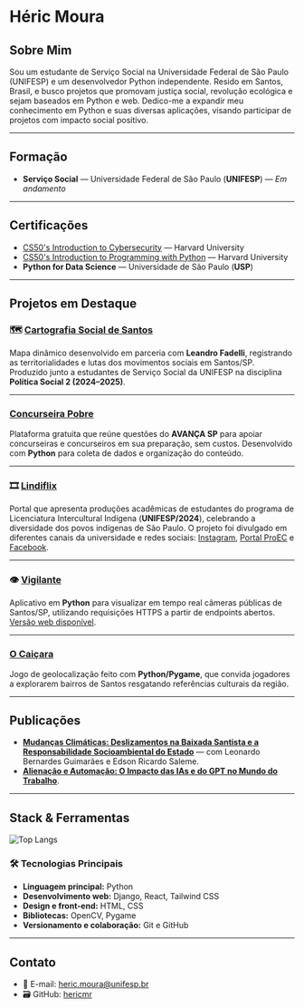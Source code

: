 # Héric Moura

## Sobre Mim
Sou um estudante de Serviço Social na Universidade Federal de São Paulo (UNIFESP) e um desenvolvedor Python independente. Resido em Santos, Brasil, e busco projetos que promovam justiça social, revolução ecológica e sejam baseados em Python e web. Dedico-me a expandir meu conhecimento em Python e suas diversas aplicações, visando participar de projetos com impacto social positivo.

---

## Formação
- **Serviço Social** — Universidade Federal de São Paulo (**UNIFESP**) — *Em andamento*

---

## Certificações
- [CS50's Introduction to Cybersecurity](https://cs50.harvard.edu/certificates/a8bad3df-610c-4d32-9d61-a5ebff587112) — Harvard University  
- [CS50's Introduction to Programming with Python](https://cs50.harvard.edu/certificates/9537dc35-e94f-4415-b755-8ccbf17f4540) — Harvard University  
- **Python for Data Science** — Universidade de São Paulo (**USP**)  

---

## Projetos em Destaque

### 🗺 [Cartografia Social de Santos](https://hericmr.github.io/cartografiasocial)
Mapa dinâmico desenvolvido em parceria com **Leandro Fadelli**, registrando as territorialidades e lutas dos movimentos sociais em Santos/SP. Produzido junto a estudantes de Serviço Social da UNIFESP na disciplina **Política Social 2 (2024–2025)**.  

---

### [Concurseira Pobre](https://hericmr.github.io/ConcurseiraPobre)
Plataforma gratuita que reúne questões do **AVANÇA SP** para apoiar concurseiras e concurseiros em sua preparação, sem custos. Desenvolvido com **Python** para coleta de dados e organização do conteúdo.  

---

### 🎞 [Lindiflix](https://hericmr.github.io/Lindiflix)
Portal que apresenta produções acadêmicas de estudantes do programa de Licenciatura Intercultural Indígena (**UNIFESP/2024**), celebrando a diversidade dos povos indígenas de São Paulo. O projeto foi divulgado em diferentes canais da universidade e redes sociais: [Instagram](https://www.instagram.com/p/DIoXejlo6I6/), [Portal ProEC](https://proreitoria.unifesp.br/proec/noticias/dia-dos-povos-indigenas-criancas-registram-seu-cotidiano-no-lindiflix) e [Facebook](https://www.facebook.com/Unifespoficial/posts/-no-dia-dos-povos-ind%C3%ADgenas-mergulhe-na-riqueza-cultural-e-no-cotidiano-das-alde/992617003047966/).  

---

### 👁 [Vigilante](https://github.com/hericmr/El-Vigilante)
Aplicativo em **Python** para visualizar em tempo real câmeras públicas de Santos/SP, utilizando requisições HTTPS a partir de endpoints abertos. [Versão web disponível](https://hericmr.github.io/cameras).  

---

### [O Caiçara](https://github.com/hericmr/ocaicara)
Jogo de geolocalização feito com **Python/Pygame**, que convida jogadores a explorarem bairros de Santos resgatando referências culturais da região.  

---

## Publicações
- [**Mudanças Climáticas: Deslizamentos na Baixada Santista e a Responsabilidade Socioambiental do Estado**](https://doi.org/10.58422/releo2024.e1603) — com Leonardo Bernardes Guimarães e Edson Ricardo Saleme.  
- [**Alienação e Automação: O Impacto das IAs e do GPT no Mundo do Trabalho**](https://contrapoder.net/artigo/alienacao-e-automatizacao-o-impacto-das-ias-e-do-gpt-no-mundo-do-trabalho/).  

---

## Stack & Ferramentas

![Top Langs](https://github-readme-stats.vercel.app/api/top-langs/?username=hericmr&layout=compact&langs_count=6)  

### 🛠️ Tecnologias Principais
- **Linguagem principal:** Python  
- **Desenvolvimento web:** Django, React, Tailwind CSS  
- **Design e front-end:** HTML, CSS  
- **Bibliotecas:** OpenCV, Pygame  
- **Versionamento e colaboração:** Git e GitHub  

---

## Contato
- 📧 E-mail: [heric.moura@unifesp.br](mailto:heric.moura@unifesp.br)  
- 🗃️ GitHub: [hericmr](https://github.com/hericmr)  
